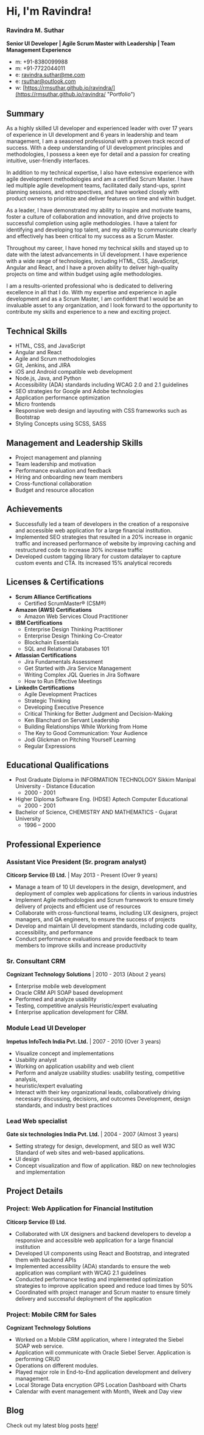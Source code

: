 # Hi, I'm Ravindra!

### Ravindra M. Suthar
**Senior UI Developer | Agile Scrum Master with Leadership | Team Management Experience**
- m: +91-8380099988
- m: +91-7722044011
- e: [ravindra.suthar@me.com](ravindra.suthar@me.com "Send email")
- e: [rsuthar@outlook.com](rsuthar@outlook.com "Send email")
- w: [https://rmsuthar.github.io/ravindra/](https://rmsuthar.github.io/ravindra/ "Portfolio")

## Summary

As a highly skilled UI developer and experienced leader with over 17 years of experience in UI development and 6 years in leadership and team management, I am a seasoned professional with a proven track record of success. With a deep understanding of UI development principles and methodologies, I possess a keen eye for detail and a passion for creating intuitive, user-friendly interfaces.

In addition to my technical expertise, I also have extensive experience with agile development methodologies and am a certified Scrum Master. I have led multiple agile development teams, facilitated daily stand-ups, sprint planning sessions, and retrospectives, and have worked closely with product owners to prioritize and deliver features on time and within budget.

As a leader, I have demonstrated my ability to inspire and motivate teams, foster a culture of collaboration and innovation, and drive projects to successful completion using agile methodologies. I have a talent for identifying and developing top talent, and my ability to communicate clearly and effectively has been critical to my success as a Scrum Master.

Throughout my career, I have honed my technical skills and stayed up to date with the latest advancements in UI development. I have experience with a wide range of technologies, including HTML, CSS, JavaScript, Angular and React, and I have a proven ability to deliver high-quality projects on time and within budget using agile methodologies.

I am a results-oriented professional who is dedicated to delivering excellence in all that I do. With my expertise and experience in agile development and as a Scrum Master, I am confident that I would be an invaluable asset to any organization, and I look forward to the opportunity to contribute my skills and experience to a new and exciting project.

## Technical Skills

- HTML, CSS, and JavaScript
- Angular and React
- Agile and Scrum methodologies
- Git, Jenkins, and JIRA
- iOS and Android compatible web development
- Node.js, Java, and Python
- Accessibility (ADA) standards including WCAG 2.0 and 2.1 guidelines
- SEO strategies for Google and Adobe technologies
- Application performance optimization
- Micro frontends
- Responsive web design and layouting with CSS frameworks such as Bootstrap
- Styling Concepts using SCSS, SASS

## Management and Leadership Skills

- Project management and planning
- Team leadership and motivation
- Performance evaluation and feedback
- Hiring and onboarding new team members
- Cross-functional collaboration
- Budget and resource allocation

## Achievements

- Successfully led a team of developers in the creation of a responsive and accessible web application for a large financial institution.
- Implemented SEO strategies that resulted in a 20% increase in organic traffic and increased performance of website by improving caching and restructured code to increase 30% increase traffic
- Developed custom tagging library for custom datalayer to capture custom events and CTA. Its increased 15% analytical recoreds

## Licenses & Certifications
- **Scrum Alliance Certifications** 
  - Certified ScrumMaster® (CSM®)
- **Amazon (AWS) Certifications** 
  - Amazon Web Services Cloud Practitioner
- **IBM Certifications** 
  - Enterprise Design Thinking Practitioner
  - Enterprise Design Thinking Co-Creator
  - Blockchain Essentials 
  - SQL and Relational Databases 101
- **Atlassian Certifications**
  - Jira Fundamentals Assessment
  - Get Started with Jira Service Management
  - Writing Complex JQL Queries in Jira Software
  - How to Run Effective Meetings 
- **LinkedIn Certifications**
  - Agile Development Practices
  - Strategic Thinking
  - Developing Executive Presence
  - Critical Thinking for Better Judgment and Decision-Making
  - Ken Blanchard on Servant Leadership 
  - Building Relationships While Working from Home 
  - The Key to Good Communication: Your Audience
  - Jodi Glickman on Pitching Yourself Learning
  - Regular Expressions

## Educational Qualifications
- Post Graduate Diploma in INFORMATION TECHNOLOGY Sikkim Manipal University - Distance Education
  - 2000 - 2001
- Higher Diploma Software Eng. (HDSE) Aptech Computer Educational
  - 2000 - 2001
- Bachelor of Science, CHEMISTRY AND MATHEMATICS - Gujarat University
  - 1996 – 2000

## Professional Experience
### Assistant Vice President (Sr. program analyst)
**Citicorp Service (I) Ltd.** | May 2013 - Present (Over 9 years)
- Manage a team of 10 UI developers in the design, development, and deployment of complex web applications for clients in various industries
- Implement Agile methodologies and Scrum framework to ensure timely delivery of projects and efficient use of resources
- Collaborate with cross-functional teams, including UX designers, project managers, and QA engineers, to ensure the success of projects
- Develop and maintain UI development standards, including code quality, accessibility, and performance
- Conduct performance evaluations and provide feedback to team members to improve skills and increase productivity

### Sr. Consultant CRM
**Cognizant Technology Solutions** | 2010 - 2013 (About 2 years)
- Enterprise mobile web development
- Oracle CRM API SOAP based development
- Performed and analyze usability
- Testing, competitive analysis Heuristic/expert evaluating
- Enterprise application development for CRM.

### Module Lead UI Developer 
**Impetus InfoTech India Pvt. Ltd.** | 2007 - 2010 (Over 3 years)
- Visualize concept and implementations
- Usability analyst
- Working on application usability and web client
- Perform and analyze usability studies: usability testing, competitive analysis,
- heuristic/expert evaluating
- Interact with their key organizational leads, collaboratively driving necessary discussing, decisions, and outcomes Development, design standards, and industry best practices

### Lead Web specialist
**Gate six technologies India Pvt. Ltd.** | 2004 - 2007 (Almost 3 years)
- Setting strategy for design, development, and SEO as well W3C Standard of web sites and web-based applications.
- UI design
- Concept visualization and flow of application. R&D on new technologies and implementation


## Project Details

### Project: Web Application for Financial Institution
**Citicorp Service (I) Ltd.** 
- Collaborated with UX designers and backend developers to develop a responsive and accessible web application for a large financial institution
- Developed UI components using React and Bootstrap, and integrated them with backend APIs
- Implemented accessibility (ADA) standards to ensure the web application was compliant with WCAG 2.1 guidelines
- Conducted performance testing and implemented optimization strategies to improve application speed and reduce load times by 50%
- Coordinated with project manager and Scrum master to ensure timely delivery and successful deployment of the application

### Project: Mobile CRM for Sales
**Cognizant Technology Solutions** 
- Worked on a Mobile CRM application, where I integrated the Siebel SOAP web service.
- Application will communicate with Oracle Siebel Server. Application is performing CRUD
- Operations on different modules.
- Played major role in End-to-End application development and delivery management.
- Local Storage Data encryption GPS Location Dashboard with Charts
- Calendar with event management with Month, Week and Day view


## Blog
Check out my latest blog posts [here](https://rmsuthar.github.io/ravindra/blog)!